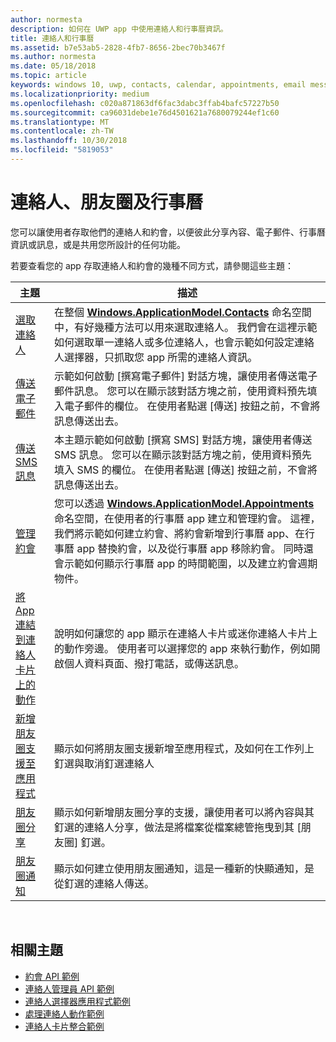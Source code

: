 ```yaml
---
author: normesta
description: 如何在 UWP app 中使用連絡人和行事曆資訊。
title: 連絡人和行事曆
ms.assetid: b7e53ab5-2828-4fb7-8656-2bec70b3467f
ms.author: normesta
ms.date: 05/18/2018
ms.topic: article
keywords: windows 10, uwp, contacts, calendar, appointments, email messages, 連絡人, 行事曆, 約會, 電子郵件訊息
ms.localizationpriority: medium
ms.openlocfilehash: c020a871863df6fac3dabc3ffab4bafc57227b50
ms.sourcegitcommit: ca96031debe1e76d4501621a7680079244ef1c60
ms.translationtype: MT
ms.contentlocale: zh-TW
ms.lasthandoff: 10/30/2018
ms.locfileid: "5819053"
---
```

# <a name="contacts-my-people-and-calendar"></a>連絡人、朋友圈及行事曆


您可以讓使用者存取他們的連絡人和約會，以便彼此分享內容、電子郵件、行事曆資訊或訊息，或是共用您所設計的任何功能。

若要查看您的 app 存取連絡人和約會的幾種不同方式，請參閱這些主題：

| 主題 | 描述 |
|-------|-------------|
| [選取連絡人](selecting-contacts.md) | 在整個 [<strong>Windows.ApplicationModel.Contacts</strong>](https://msdn.microsoft.com/library/windows/apps/BR225002) 命名空間中，有好幾種方法可以用來選取連絡人。 我們會在這裡示範如何選取單一連絡人或多位連絡人，也會示範如何設定連絡人選擇器，只抓取您 app 所需的連絡人資訊。 |
| [傳送電子郵件](sending-email.md) | 示範如何啟動 [撰寫電子郵件] 對話方塊，讓使用者傳送電子郵件訊息。 您可以在顯示該對話方塊之前，使用資料預先填入電子郵件的欄位。 在使用者點選 [傳送] 按鈕之前，不會將訊息傳送出去。 |
| [傳送 SMS 訊息](sending-an-sms-message.md) | 本主題示範如何啟動 [撰寫 SMS] 對話方塊，讓使用者傳送 SMS 訊息。 您可以在顯示該對話方塊之前，使用資料預先填入 SMS 的欄位。 在使用者點選 [傳送] 按鈕之前，不會將訊息傳送出去。 |
| [管理約會](managing-appointments.md) | 您可以透過 [<strong>Windows.ApplicationModel.Appointments</strong>](https://msdn.microsoft.com/library/windows/apps/Dn263359) 命名空間，在使用者的行事曆 app 建立和管理約會。 這裡，我們將示範如何建立約會、將約會新增到行事曆 app、在行事曆 app 替換約會，以及從行事曆 app 移除約會。 同時還會示範如何顯示行事曆 app 的時間範圍，以及建立約會週期物件。 |
| [將 App 連結到連絡人卡片上的動作](integrating-with-contacts.md) | 說明如何讓您的 app 顯示在連絡人卡片或迷你連絡人卡片上的動作旁邊。 使用者可以選擇您的 app 來執行動作，例如開啟個人資料頁面、撥打電話，或傳送訊息。 |
| [新增朋友圈支援至應用程式](my-people-support.md) | 顯示如何將朋友圈支援新增至應用程式，及如何在工作列上釘選與取消釘選連絡人 |
| [朋友圈分享](my-people-sharing.md) | 顯示如何新增朋友圈分享的支援，讓使用者可以將內容與其釘選的連絡人分享，做法是將檔案從檔案總管拖曳到其 \[朋友圈\] 釘選。 |
| [朋友圈通知](my-people-notifications.md) | 顯示如何建立使用朋友圈通知，這是一種新的快顯通知，是從釘選的連絡人傳送。 |

 

## <a name="related-topics"></a>相關主題

* [約會 API 範例](http://go.microsoft.com/fwlink/p/?linkid=309836)
* [連絡人管理員 API 範例](http://go.microsoft.com/fwlink/p/?LinkID=310079)
* [連絡人選擇器應用程式範例](http://go.microsoft.com/fwlink/p/?linkid=231575)
* [處理連絡人動作範例](http://go.microsoft.com/fwlink/p/?LinkID=320151)
* [連絡人卡片整合範例](https://github.com/Microsoft/Windows-universal-samples/tree/master/Samples/ContactCardIntegration)
